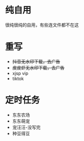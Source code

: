 # 纯自用
很纯很纯的自用，有些连文件都不在这
# 重写
- ~~抖音无水印下载，去广告~~
- ~~皮皮虾无水印下载，去广告~~
- xjsp vip
- tiktok
# 定时任务
- 东东农场
- 东东萌宠
- 宠汪汪-没写完
- 种豆得豆